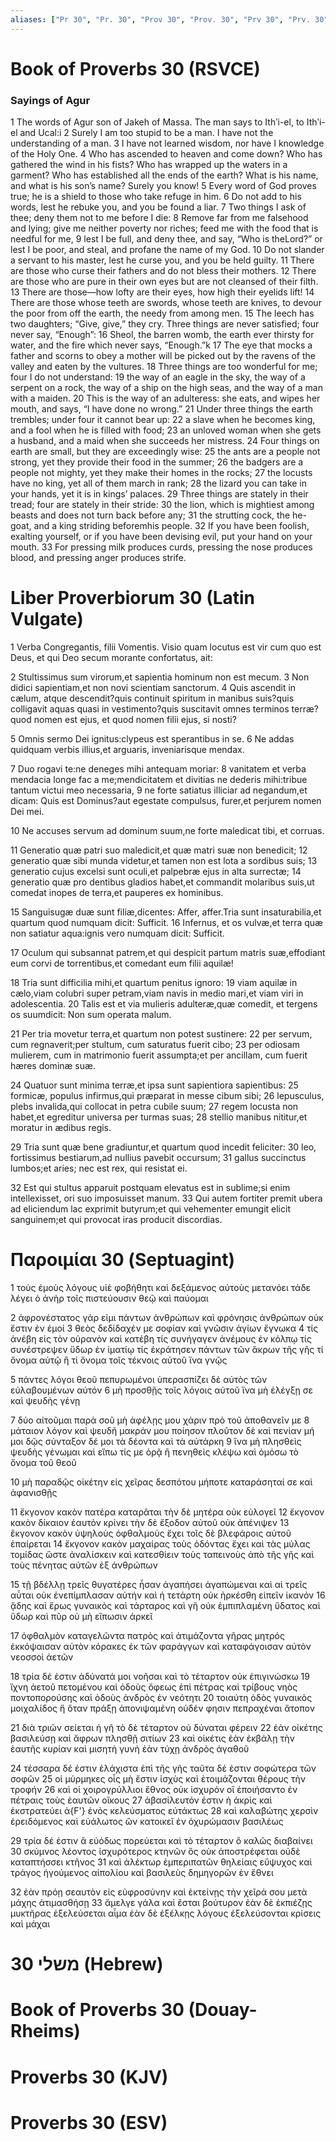 ```yaml
---
aliases: ["Pr 30", "Pr. 30", "Prov 30", "Prov. 30", "Prv 30", "Prv. 30"]
---
```



# Book of Proverbs 30 (RSVCE)

### Sayings of Agur
1 The words of Agur son of Jakeh of Massa. The man says to Ithʹi-el, to Ithʹi-el and Ucal:i
2 Surely I am too stupid to be a man. I have not the understanding of a man.
3 I have not learned wisdom, nor have I knowledge of the Holy One.
4 Who has ascended to heaven and come down? Who has gathered the wind in his fists? Who has wrapped up the waters in a garment? Who has established all the ends of the earth? What is his name, and what is his son’s name? Surely you know!
5 Every word of God proves true; he is a shield to those who take refuge in him.
6 Do not add to his words, lest he rebuke you, and you be found a liar.
7 Two things I ask of thee; deny them not to me before I die:
8 Remove far from me falsehood and lying; give me neither poverty nor riches; feed me with the food that is needful for me,
9 lest I be full, and deny thee, and say, “Who is theLord?” or lest I be poor, and steal, and profane the name of my God.
10 Do not slander a servant to his master, lest he curse you, and you be held guilty.
11 There are those who curse their fathers and do not bless their mothers.
12 There are those who are pure in their own eyes but are not cleansed of their filth.
13 There are those—how lofty are their eyes, how high their eyelids lift!
14 There are those whose teeth are swords, whose teeth are knives, to devour the poor from off the earth, the needy from among men.
15 The leech has two daughters; “Give, give,” they cry. Three things are never satisfied; four never say, “Enough”:
16 Sheol, the barren womb, the earth ever thirsty for water, and the fire which never says, “Enough.”k
17 The eye that mocks a father and scorns to obey a mother will be picked out by the ravens of the valley and eaten by the vultures.
18 Three things are too wonderful for me; four I do not understand:
19 the way of an eagle in the sky, the way of a serpent on a rock, the way of a ship on the high seas, and the way of a man with a maiden.
20 This is the way of an adulteress: she eats, and wipes her mouth, and says, “I have done no wrong.”
21 Under three things the earth trembles; under four it cannot bear up:
22 a slave when he becomes king, and a fool when he is filled with food;
23 an unloved woman when she gets a husband, and a maid when she succeeds her mistress.
24 Four things on earth are small, but they are exceedingly wise:
25 the ants are a people not strong, yet they provide their food in the summer;
26 the badgers are a people not mighty, yet they make their homes in the rocks;
27 the locusts have no king, yet all of them march in rank;
28 the lizard you can take in your hands, yet it is in kings’ palaces.
29 Three things are stately in their tread; four are stately in their stride:
30 the lion, which is mightiest among beasts and does not turn back before any;
31 the strutting cock, the he-goat, and a king striding beforemhis people.
32 If you have been foolish, exalting yourself, or if you have been devising evil, put your hand on your mouth.
33 For pressing milk produces curds, pressing the nose produces blood, and pressing anger produces strife.


# Liber Proverbiorum 30 (Latin Vulgate)

1 Verba Congregantis, filii Vomentis. Visio quam locutus est vir cum quo est Deus, et qui Deo secum morante confortatus, ait:

2 Stultissimus sum virorum,et sapientia hominum non est mecum.
3 Non didici sapientiam,et non novi scientiam sanctorum.
4 Quis ascendit in cælum, atque descendit?quis continuit spiritum in manibus suis?quis colligavit aquas quasi in vestimento?quis suscitavit omnes terminos terræ?quod nomen est ejus, et quod nomen filii ejus, si nosti?

5 Omnis sermo Dei ignitus:clypeus est sperantibus in se.
6 Ne addas quidquam verbis illius,et arguaris, inveniarisque mendax.

7 Duo rogavi te:ne deneges mihi antequam moriar:
8 vanitatem et verba mendacia longe fac a me;mendicitatem et divitias ne dederis mihi:tribue tantum victui meo necessaria,
9 ne forte satiatus illiciar ad negandum,et dicam: Quis est Dominus?aut egestate compulsus, furer,et perjurem nomen Dei mei.

10 Ne accuses servum ad dominum suum,ne forte maledicat tibi, et corruas.

11 Generatio quæ patri suo maledicit,et quæ matri suæ non benedicit;
12 generatio quæ sibi munda videtur,et tamen non est lota a sordibus suis;
13 generatio cujus excelsi sunt oculi,et palpebræ ejus in alta surrectæ;
14 generatio quæ pro dentibus gladios habet,et commandit molaribus suis,ut comedat inopes de terra,et pauperes ex hominibus.

15 Sanguisugæ duæ sunt filiæ,dicentes: Affer, affer.Tria sunt insaturabilia,et quartum quod numquam dicit: Sufficit.
16 Infernus, et os vulvæ,et terra quæ non satiatur aqua:ignis vero numquam dicit: Sufficit.

17 Oculum qui subsannat patrem,et qui despicit partum matris suæ,effodiant eum corvi de torrentibus,et comedant eum filii aquilæ!

18 Tria sunt difficilia mihi,et quartum penitus ignoro:
19 viam aquilæ in cælo,viam colubri super petram,viam navis in medio mari,et viam viri in adolescentia.
20 Talis est et via mulieris adulteræ,quæ comedit, et tergens os suumdicit: Non sum operata malum.

21 Per tria movetur terra,et quartum non potest sustinere:
22 per servum, cum regnaverit;per stultum, cum saturatus fuerit cibo;
23 per odiosam mulierem, cum in matrimonio fuerit assumpta;et per ancillam, cum fuerit hæres dominæ suæ.

24 Quatuor sunt minima terræ,et ipsa sunt sapientiora sapientibus:
25 formicæ, populus infirmus,qui præparat in messe cibum sibi;
26 lepusculus, plebs invalida,qui collocat in petra cubile suum;
27 regem locusta non habet,et egreditur universa per turmas suas;
28 stellio manibus nititur,et moratur in ædibus regis.

29 Tria sunt quæ bene gradiuntur,et quartum quod incedit feliciter:
30 leo, fortissimus bestiarum,ad nullius pavebit occursum;
31 gallus succinctus lumbos;et aries; nec est rex, qui resistat ei.

32 Est qui stultus apparuit postquam elevatus est in sublime;si enim intellexisset, ori suo imposuisset manum.
33 Qui autem fortiter premit ubera ad eliciendum lac exprimit butyrum;et qui vehementer emungit elicit sanguinem;et qui provocat iras producit discordias.


# Παροιμίαι 30 (Septuagint)

1 τοὺς ἐμοὺς λόγους υἱέ φοβήθητι καὶ δεξάμενος αὐτοὺς μετανόει τάδε λέγει ὁ ἀνὴρ τοῖς πιστεύουσιν θεῷ καὶ παύομαι

2 ἀφρονέστατος γάρ εἰμι πάντων ἀνθρώπων καὶ φρόνησις ἀνθρώπων οὐκ ἔστιν ἐν ἐμοί
3 θεὸς δεδίδαχέν με σοφίαν καὶ γνῶσιν ἁγίων ἔγνωκα
4 τίς ἀνέβη εἰς τὸν οὐρανὸν καὶ κατέβη τίς συνήγαγεν ἀνέμους ἐν κόλπῳ τίς συνέστρεψεν ὕδωρ ἐν ἱματίῳ τίς ἐκράτησεν πάντων τῶν ἄκρων τῆς γῆς τί ὄνομα αὐτῷ ἢ τί ὄνομα τοῖς τέκνοις αὐτοῦ ἵνα γνῷς

5 πάντες λόγοι θεοῦ πεπυρωμένοι ὑπερασπίζει δὲ αὐτὸς τῶν εὐλαβουμένων αὐτόν
6 μὴ προσθῇς τοῖς λόγοις αὐτοῦ ἵνα μὴ ἐλέγξῃ σε καὶ ψευδὴς γένῃ

7 δύο αἰτοῦμαι παρὰ σοῦ μὴ ἀφέλῃς μου χάριν πρὸ τοῦ ἀποθανεῖν με
8 μάταιον λόγον καὶ ψευδῆ μακράν μου ποίησον πλοῦτον δὲ καὶ πενίαν μή μοι δῷς σύνταξον δέ μοι τὰ δέοντα καὶ τὰ αὐτάρκη
9 ἵνα μὴ πλησθεὶς ψευδὴς γένωμαι καὶ εἴπω τίς με ὁρᾷ ἢ πενηθεὶς κλέψω καὶ ὀμόσω τὸ ὄνομα τοῦ θεοῦ

10 μὴ παραδῷς οἰκέτην εἰς χεῖρας δεσπότου μήποτε καταράσηταί σε καὶ ἀφανισθῇς

11 ἔκγονον κακὸν πατέρα καταρᾶται τὴν δὲ μητέρα οὐκ εὐλογεῖ
12 ἔκγονον κακὸν δίκαιον ἑαυτὸν κρίνει τὴν δὲ ἔξοδον αὐτοῦ οὐκ ἀπένιψεν
13 ἔκγονον κακὸν ὑψηλοὺς ὀφθαλμοὺς ἔχει τοῖς δὲ βλεφάροις αὐτοῦ ἐπαίρεται
14 ἔκγονον κακὸν μαχαίρας τοὺς ὀδόντας ἔχει καὶ τὰς μύλας τομίδας ὥστε ἀναλίσκειν καὶ κατεσθίειν τοὺς ταπεινοὺς ἀπὸ τῆς γῆς καὶ τοὺς πένητας αὐτῶν ἐξ ἀνθρώπων

15 τῇ βδέλλῃ τρεῖς θυγατέρες ἦσαν ἀγαπήσει ἀγαπώμεναι καὶ αἱ τρεῖς αὗται οὐκ ἐνεπίμπλασαν αὐτήν καὶ ἡ τετάρτη οὐκ ἠρκέσθη εἰπεῖν ἱκανόν
16 ᾅδης καὶ ἔρως γυναικὸς καὶ τάρταρος καὶ γῆ οὐκ ἐμπιπλαμένη ὕδατος καὶ ὕδωρ καὶ πῦρ οὐ μὴ εἴπωσιν ἀρκεῖ

17 ὀφθαλμὸν καταγελῶντα πατρὸς καὶ ἀτιμάζοντα γῆρας μητρός ἐκκόψαισαν αὐτὸν κόρακες ἐκ τῶν φαράγγων καὶ καταφάγοισαν αὐτὸν νεοσσοὶ ἀετῶν

18 τρία δέ ἐστιν ἀδύνατά μοι νοῆσαι καὶ τὸ τέταρτον οὐκ ἐπιγινώσκω
19 ἴχνη ἀετοῦ πετομένου καὶ ὁδοὺς ὄφεως ἐπὶ πέτρας καὶ τρίβους νηὸς ποντοπορούσης καὶ ὁδοὺς ἀνδρὸς ἐν νεότητι
20 τοιαύτη ὁδὸς γυναικὸς μοιχαλίδος ἥ ὅταν πράξῃ ἀπονιψαμένη οὐδέν φησιν πεπραχέναι ἄτοπον

21 διὰ τριῶν σείεται ἡ γῆ τὸ δὲ τέταρτον οὐ δύναται φέρειν
22 ἐὰν οἰκέτης βασιλεύσῃ καὶ ἄφρων πλησθῇ σιτίων
23 καὶ οἰκέτις ἐὰν ἐκβάλῃ τὴν ἑαυτῆς κυρίαν καὶ μισητὴ γυνὴ ἐὰν τύχῃ ἀνδρὸς ἀγαθοῦ

24 τέσσαρα δέ ἐστιν ἐλάχιστα ἐπὶ τῆς γῆς ταῦτα δέ ἐστιν σοφώτερα τῶν σοφῶν
25 οἱ μύρμηκες οἷς μὴ ἔστιν ἰσχὺς καὶ ἑτοιμάζονται θέρους τὴν τροφήν
26 καὶ οἱ χοιρογρύλλιοι ἔθνος οὐκ ἰσχυρόν οἳ ἐποιήσαντο ἐν πέτραις τοὺς ἑαυτῶν οἴκους
27 ἀβασίλευτόν ἐστιν ἡ ἀκρὶς καὶ ἐκστρατεύει ἀ{F'} ἑνὸς κελεύσματος εὐτάκτως
28 καὶ καλαβώτης χερσὶν ἐρειδόμενος καὶ εὐάλωτος ὢν κατοικεῖ ἐν ὀχυρώμασιν βασιλέως

29 τρία δέ ἐστιν ἃ εὐόδως πορεύεται καὶ τὸ τέταρτον ὃ καλῶς διαβαίνει
30 σκύμνος λέοντος ἰσχυρότερος κτηνῶν ὃς οὐκ ἀποστρέφεται οὐδὲ καταπτήσσει κτῆνος
31 καὶ ἀλέκτωρ ἐμπεριπατῶν θηλείαις εὔψυχος καὶ τράγος ἡγούμενος αἰπολίου καὶ βασιλεὺς δημηγορῶν ἐν ἔθνει

32 ἐὰν πρόῃ σεαυτὸν εἰς εὐφροσύνην καὶ ἐκτείνῃς τὴν χεῖρά σου μετὰ μάχης ἀτιμασθήσῃ
33 ἄμελγε γάλα καὶ ἔσται βούτυρον ἐὰν δὲ ἐκπιέζῃς μυκτῆρας ἐξελεύσεται αἷμα ἐὰν δὲ ἐξέλκῃς λόγους ἐξελεύσονται κρίσεις καὶ μάχαι


# 30 משלי (Hebrew)


# Book of Proverbs 30 (Douay-Rheims)


# Proverbs 30 (KJV)


# Proverbs 30 (ESV)

